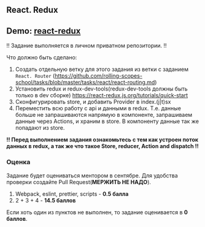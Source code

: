 ## React. Redux

## Demo: **[react-redux](https://react-redux-by-ligalaiz.netlify.app/)**


!! Задание выполняется в личном приватном репозитории. !!

Что должно быть сделано:

1) Создать отдельную ветку для этого задания из ветки с заданием `React. Router` (https://github.com/rolling-scopes-school/tasks/blob/master/tasks/react/react-routing.md)
2) Установить redux и redux-dev-tools(redux-dev-tools должны быть только в dev сборке) https://react-redux.js.org/tutorials/quick-start
3) Сконфигурировать store, и добавить Provider в index.(j|t)sx
4) Переместить всю работу с api и данными в redux. Т.е. данные больше не запрашиваются напрямую в компоненте, запрашиваем данные через Actions, и храним в store. В компоненту данные так же попадают из store.

**!! Перед выполнением задания ознакомьтесь с тем как устроен поток данных в redux, а так же что такое Store, reducer, Action and dispatch !!**

### Оценка

Задание будет оцениваться ментором в сентябре. Для удобства проверки создайте Pull Request(**МЕРЖИТЬ НЕ НАДО**).

1) Webpack, eslint, prettier, scripts - **0.5 балла**
2) 2 + 3 + 4 - **14.5 баллов**


Если хоть один из пунктов не выполнен, то задание оценивается в **0 баллов**.
